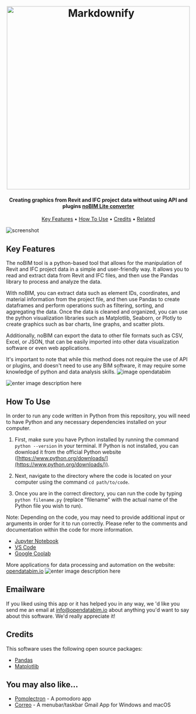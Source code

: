 

<h1 align="center">
  <a href="https://opendatabim.io/"><img src="https://opendatabim.io/wp-content/uploads/2023/01/Welcome-to-the-world-of-digitalization-1.png" alt="Markdownify" width="500"></a>
</h1>

<h4 align="center">Creating graphics from Revit and IFC project data without using API and plugins <a href="https://opendatabim.io/index.php/product/opendatabim-converter-kit-lite-version/" target="_blank">noBIM Lite converter</a></h4>


<p align="center">
  <a href="#key-features">Key Features</a> •
  <a href="#how-to-use">How To Use</a> •
  <a href="#credits">Credits</a> •
  <a href="#related">Related</a> </p>

![screenshot](https://opendatabim.io/wp-content/uploads/2023/01/JPEG-from-Revit-1.gif)

## Key Features

The noBIM tool is a python-based tool that allows for the manipulation of Revit and IFC project data in a simple and user-friendly way. It allows you to read and extract data from Revit and IFC files, and then use the Pandas library to process and analyze the data.

With noBIM, you can extract data such as element IDs, coordinates, and material information from the project file, and then use Pandas to create dataframes and perform operations such as filtering, sorting, and aggregating the data. Once the data is cleaned and organized, you can use the python visualization libraries such as Matplotlib, Seaborn, or Plotly to create graphics such as bar charts, line graphs, and scatter plots.

Additionally, noBIM can export the data to other file formats such as CSV, Excel, or JSON, that can be easily imported into other data visualization software or even web applications.

It's important to note that while this method does not require the use of API or plugins, and doesn't need to use any BIM software, it may require some knowledge of python and data analysis skills.
![image opendatabim](https://opendatabim.io/wp-content/uploads/2023/01/JPEG-from-Revit-1.gif)

![enter image description here](https://opendatabim.io/wp-content/uploads/2023/01/JPEG-from-Revit.gif)

## How To Use

In order to run any code written in Python from this repository, you will need to have Python and any necessary dependencies installed on your computer.

1.  First, make sure you have Python installed by running the command `python --version` in your terminal. If Python is not installed, you can download it from the official Python website ([https://www.python.org/downloads/](https://www.python.org/downloads/)).
    
2.  Next, navigate to the directory where the code is located on your computer using the command `cd path/to/code`.
    
3.  Once you are in the correct directory, you can run the code by typing `python filename.py` (replace "filename" with the actual name of the Python file you wish to run).

Note: Depending on the code, you may need to provide additional input or arguments in order for it to run correctly. Please refer to the comments and documentation within the code for more information.

 - [Jupyter Notebook](https://jupyter.org/) 
 - [VS Code](https://code.visualstudio.com/)
 - [Google Coolab](https://colab.research.google.com/)



More applications for data processing and automation on the website: [opendatabim.io](https://opendatabim.io/)
![enter image description here](https://opendatabim.io/wp-content/uploads/2022/01/OpenDataBIM-FORMAT-FREE-1-2.png)



## Emailware

If you liked using this app or it has helped you in any way, we 'd like you send me an email at <info@opendatabim.io> about anything you'd want to say about this software. We'd really appreciate it!

## Credits

This software uses the following open source packages:

- [Pandas](http://electron.atom.io/)
- [Matplotlib](https://matplotlib.org)


## You may also like...

- [Pomolectron](https://github.com/amitmerchant1990/pomolectron) - A pomodoro app
- [Correo](https://github.com/amitmerchant1990/correo) - A menubar/taskbar Gmail App for Windows and macOS


